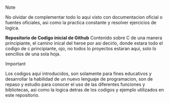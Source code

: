 >[!NOTE]
>No olvidar de complementar todo lo aqui visto con documentacion oficial o fuentes oficiales, asi como la practica constante y resolver ejercicios de logica.

**Repositorio de Codigo inicial de Github**
Contenido sobre C de una manera principiante, el camino inical del heroe por asi decirlo, donde estara todo el codigo de c principiante, ojo, no todos lo proyectos estaran aqui, solo lo sencillos de una sola hoja.
>[!IMPORTANT]
>Los codigos aqui introducidos, son solamente para fines educativos y desarrollar la habilidad de un nuevo lenguaje de programacion, son de repaso y estudio para conocer el uso de las diferentes funciones y bibliotecas, asi como la logica detras de los codigos y ejemplo utilizados en este repositorio.        

